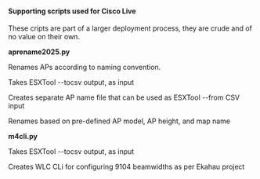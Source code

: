 #### Supporting scripts used for Cisco Live

These cripts are part of a larger deployment process, they are crude and of no value on their own.

**aprename2025.py**

Renames APs according to naming convention.

Takes ESXTool --tocsv output, as input

Creates separate AP name file that can be used as ESXTool --from CSV input

Renames based on pre-defined AP model, AP height, and map name

**m4cli.py**

Takes ESXTool --tocsv output, as input

Creates WLC CLi for configuring 9104 beamwidths as per Ekahau project






